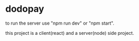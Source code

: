 # dodopay

to run the server use "npm run dev" or "npm start".

this project is a client(react) and a server(node) side project.
